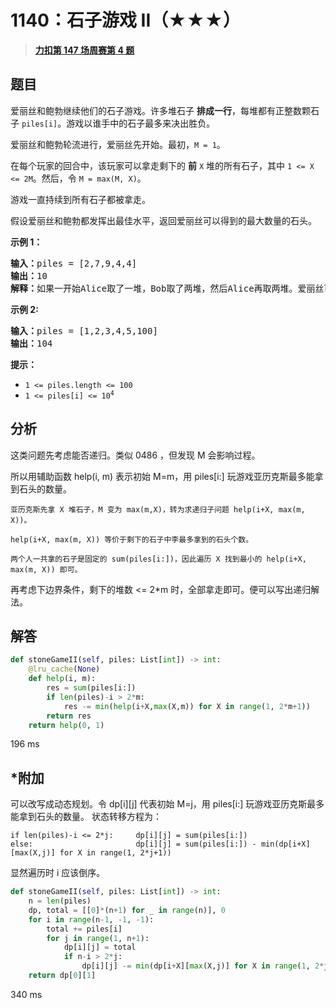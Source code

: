 # 1140：石子游戏 II（★★★）


> <u>**[力扣第 147 场周赛第 4 题](https://leetcode.cn/problems/stone-game-ii/)**</u>

## 题目

<p>爱丽丝和鲍勃继续他们的石子游戏。许多堆石子 <strong>排成一行</strong>，每堆都有正整数颗石子 <code>piles[i]</code>。游戏以谁手中的石子最多来决出胜负。</p>

<p>爱丽丝和鲍勃轮流进行，爱丽丝先开始。最初，<code>M = 1</code>。</p>

<p>在每个玩家的回合中，该玩家可以拿走剩下的 <strong>前</strong> <code>X</code> 堆的所有石子，其中 <code>1 &lt;= X &lt;= 2M</code>。然后，令 <code>M = max(M, X)</code>。</p>

<p>游戏一直持续到所有石子都被拿走。</p>

<p>假设爱丽丝和鲍勃都发挥出最佳水平，返回爱丽丝可以得到的最大数量的石头。</p>



<p><strong>示例 1：</strong></p>

<pre>
<strong>输入：</strong>piles = [2,7,9,4,4]
<strong>输出：</strong>10
<strong>解释：</strong>如果一开始Alice取了一堆，Bob取了两堆，然后Alice再取两堆。爱丽丝可以得到2 + 4 + 4 = 10堆。如果Alice一开始拿走了两堆，那么Bob可以拿走剩下的三堆。在这种情况下，Alice得到2 + 7 = 9堆。返回10，因为它更大。
</pre>

<p><strong>示例 2:</strong></p>

<pre>
<strong>输入：</strong>piles = [1,2,3,4,5,100]
<strong>输出：</strong>104
</pre>



<p><strong>提示：</strong></p>

<ul>
<li><code>1 &lt;= piles.length &lt;= 100</code></li>
<li><meta charset="UTF-8" /><code>1 &lt;= piles[i] &lt;= 10<sup>4</sup></code></li>
</ul>


## 分析

这类问题先考虑能否递归。类似 0486 ，但发现 M 会影响过程。

所以用辅助函数 help(i, m) 表示初始 M=m，用 piles[i:] 玩游戏亚历克斯最多能拿到石头的数量。
	
	亚历克斯先拿 X 堆石子，M 变为 max(m,X)，转为求递归子问题 help(i+X, max(m, X))。
	
	help(i+X, max(m, X)) 等价于剩下的石子中李最多拿到的石头个数。
	
	两个人一共拿的石子是固定的 sum(piles[i:])，因此遍历 X 找到最小的 help(i+X, max(m, X)) 即可。
	
再考虑下边界条件，剩下的堆数 <= 2*m 时，全部拿走即可。便可以写出递归解法。

## 解答

```python
def stoneGameII(self, piles: List[int]) -> int:
	@lru_cache(None)
	def help(i, m):
		res = sum(piles[i:])
		if len(piles)-i > 2*m:
			res -= min(help(i+X,max(X,m)) for X in range(1, 2*m+1))
		return res
	return help(0, 1)
```

196 ms

## *附加

可以改写成动态规划。令 dp[i][j] 代表初始 M=j，用 piles[i:] 玩游戏亚历克斯最多能拿到石头的数量。
状态转移方程为：
	
	if len(piles)-i <= 2*j:		dp[i][j] = sum(piles[i:])
	else:						dp[i][j] = sum(piles[i:]) - min(dp[i+X][max(X,j)] for X in range(1, 2*j+1))

显然遍历时 i 应该倒序。

```python
def stoneGameII(self, piles: List[int]) -> int:
	n = len(piles)
	dp, total = [[0]*(n+1) for _ in range(n)], 0
	for i in range(n-1, -1, -1):
		total += piles[i]
		for j in range(1, n+1):
			dp[i][j] = total
			if n-i > 2*j:
				dp[i][j] -= min(dp[i+X][max(X,j)] for X in range(1, 2*j+1))
	return dp[0][1]
```

340 ms

